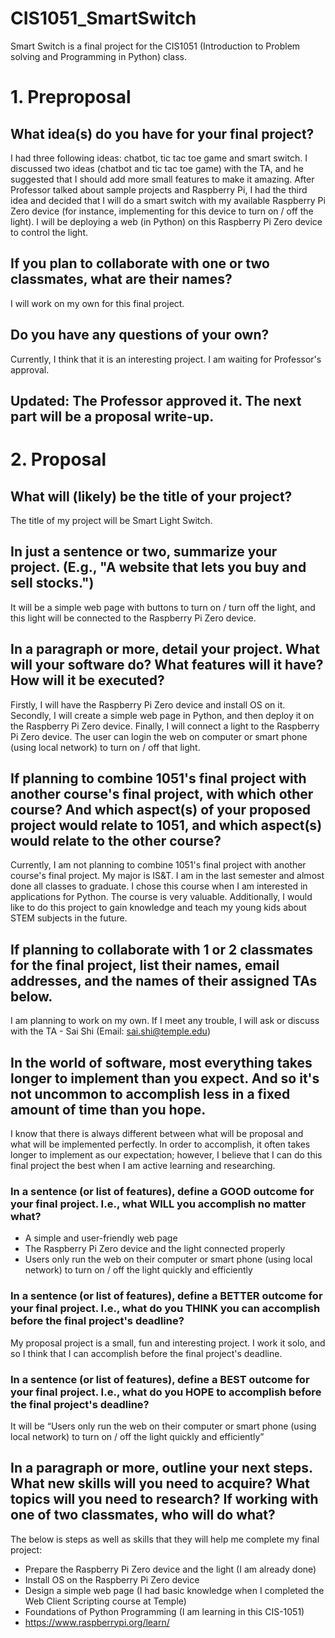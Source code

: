 # CIS1051_SmartSwitch
Smart Switch is a final project for the CIS1051 (Introduction to Problem solving and Programming in Python) class.

# 1. Preproposal

## What idea(s) do you have for your final project?

I had three following ideas: chatbot, tic tac toe game and smart switch. I discussed two ideas (chatbot and tic tac toe game) with the TA, and he suggested that I should add more small features to make it amazing. After Professor talked about sample projects and Raspberry Pi, I had the third idea and decided that I will do a smart switch with my available Raspberry Pi Zero device (for instance, implementing for this device to turn on / off the light). I will be deploying a web (in Python) on this Raspberry Pi Zero device to control the light.

## If you plan to collaborate with one or two classmates, what are their names?

I will work on my own for this final project.

## Do you have any questions of your own?

Currently, I think that it is an interesting project. I am waiting for Professor's approval.

## Updated: The Professor approved it. The next part will be a proposal write-up.

# 2. Proposal

## What will (likely) be the title of your project?

The title of my project will be Smart Light Switch.

## In just a sentence or two, summarize your project. (E.g., "A website that lets you buy and sell stocks.")

It will be a simple web page with buttons to turn on / turn off the light, and this light will be connected to the Raspberry Pi Zero device.

## In a paragraph or more, detail your project. What will your software do? What features will it have? How will it be executed?

Firstly, I will have the Raspberry Pi Zero device and install OS on it. Secondly, I will create a simple web page in Python, and then deploy it on the Raspberry Pi Zero device. Finally, I will connect a light to the Raspberry Pi Zero device. The user can login the web on computer or smart phone (using local network) to turn on / off that light.

## If planning to combine 1051's final project with another course's final project, with which other course? And which aspect(s) of your proposed project would relate to 1051, and which aspect(s) would relate to the other course?

Currently, I am not planning to combine 1051's final project with another course's final project. My major is IS&T. I am in the last semester and almost done all classes to graduate. I chose this course when I am interested in applications for Python. The course is very valuable. Additionally, I would like to do this project to gain knowledge and teach my young kids about STEM subjects in the future.

## If planning to collaborate with 1 or 2 classmates for the final project, list their names, email addresses, and the names of their assigned TAs below.

I am planning to work on my own. If I meet any trouble, I will ask or discuss with the TA - Sai Shi (Email: sai.shi@temple.edu)

## In the world of software, most everything takes longer to implement than you expect. And so it's not uncommon to accomplish less in a fixed amount of time than you hope.
I know that there is always different between what will be proposal and what will be implemented perfectly. In order to accomplish, it often takes longer to implement as our expectation; however, I believe that I can do this final project the best when I am active learning and researching.
### In a sentence (or list of features), define a GOOD outcome for your final project. I.e., what WILL you accomplish no matter what?

-	A simple and user-friendly web page
-	The Raspberry Pi Zero device and the light connected properly
-	Users only run the web on their computer or smart phone (using local network) to turn on / off the light quickly and efficiently

### In a sentence (or list of features), define a BETTER outcome for your final project. I.e., what do you THINK you can accomplish before the final project's deadline?

My proposal project is a small, fun and interesting project. I work it solo, and so I think that I can accomplish before the final project's deadline.

### In a sentence (or list of features), define a BEST outcome for your final project. I.e., what do you HOPE to accomplish before the final project's deadline?

It will be “Users only run the web on their computer or smart phone (using local network) to turn on / off the light quickly and efficiently”

## In a paragraph or more, outline your next steps. What new skills will you need to acquire? What topics will you need to research? If working with one of two classmates, who will do what?

The below is steps as well as skills that they will help me complete my final project:
-	Prepare the Raspberry Pi Zero device and the light (I am already done)
-	Install OS on the Raspberry Pi Zero device
-	Design a simple web page (I had basic knowledge when I completed the Web Client Scripting course at Temple)
-	Foundations of Python Programming (I am learning in this CIS-1051)
-	https://www.raspberrypi.org/learn/
